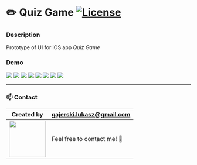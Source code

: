 # :pencil2: Quiz Game [![License](https://img.shields.io/badge/licence-MIT-blue)](https://choosealicense.com/licenses/mit/)

### Description

Prototype of UI for iOS app *Quiz Game* 


### Demo

![](https://raw.githubusercontent.com/Ukasz09/UI-prototyping/IOS-quiz-game/master/export/start-page.png)
![](https://raw.githubusercontent.com/Ukasz09/UI-prototyping/IOS-quiz-game/master/export/animals-question-1.png)
![](https://raw.githubusercontent.com/Ukasz09/UI-prototyping/IOS-quiz-game/master/export/animals-question-2-result.png)
![](https://raw.githubusercontent.com/Ukasz09/UI-prototyping/IOS-quiz-game/master/export/music-question-3.png)
![](https://raw.githubusercontent.com/Ukasz09/UI-prototyping/IOS-quiz-game/master/export/quotes-question-1.png)
![](https://raw.githubusercontent.com/Ukasz09/UI-prototyping/IOS-quiz-game/master/export/result-1-correct.png)
![](https://raw.githubusercontent.com/Ukasz09/UI-prototyping/IOS-quiz-game/master/export/result-partial-win.png)
![](https://raw.githubusercontent.com/Ukasz09/UI-prototyping/IOS-quiz-game/master/export/result-win.png)

---

### 📫 Contact

| Created by                                                                                                                                       | gajerski.lukasz@gmail.com        |
| ------------------------------------------------------------------------------------------------------------------------------------------------ | -------------------------------- |
| <a href="https://github.com/Ukasz09" target="_blank"><img src="https://avatars0.githubusercontent.com/u/44710226?s=460&v=4"  width="100px;"></a> | Feel free to contact me! :punch: |
